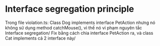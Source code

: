 # Interface segregation principle

Trong file violation.ts: Class Dog implements interface PetAction nhưng nó không sử dụng method catchMouse(), vì thế nó vi phạm nguyên tắc Interface segregation/
Fix bằng cách chia interface PetAction ra, và class Cat implements cả 2 interface này/
